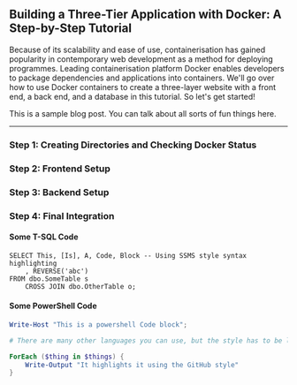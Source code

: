 ## Building a Three-Tier Application with Docker: A Step-by-Step Tutorial

Because of its scalability and ease of use, containerisation has gained popularity in contemporary web development as a method for deploying programmes. Leading containerisation platform Docker enables developers to package dependencies and applications into containers. We'll go over how to use Docker containers to create a three-layer website with a front end, a back end, and a database in this tutorial. So let's get started!


This is a sample blog post. You can talk about all sorts of fun things here.

---

### Step 1: Creating Directories and Checking Docker Status

### Step 2: Frontend Setup

### Step 3: Backend Setup

### Step 4: Final Integration

#### Some T-SQL Code

```tsql
SELECT This, [Is], A, Code, Block -- Using SSMS style syntax highlighting
    , REVERSE('abc')
FROM dbo.SomeTable s
    CROSS JOIN dbo.OtherTable o;
```

#### Some PowerShell Code

```powershell
Write-Host "This is a powershell Code block";

# There are many other languages you can use, but the style has to be loaded first

ForEach ($thing in $things) {
    Write-Output "It highlights it using the GitHub style"
}
```
